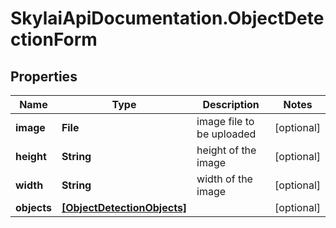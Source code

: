 # SkylaiApiDocumentation.ObjectDetectionForm

## Properties
Name | Type | Description | Notes
------------ | ------------- | ------------- | -------------
**image** | **File** | image file to be uploaded | [optional] 
**height** | **String** | height of the image | [optional] 
**width** | **String** | width of the image | [optional] 
**objects** | [**[ObjectDetectionObjects]**](ObjectDetectionObjects.md) |  | [optional] 
